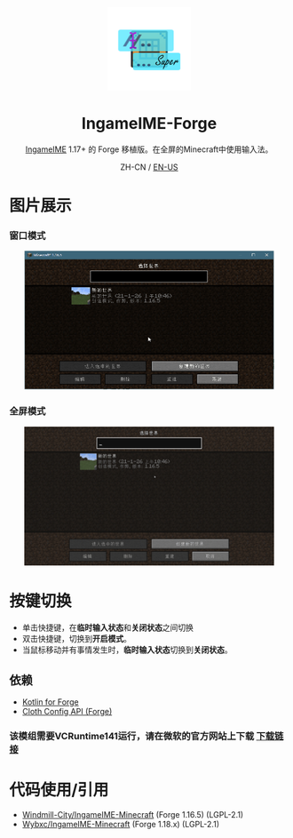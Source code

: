 <center><div align="center">

<img height="150" width="150" src="icon/400x400.png"/>

# IngameIME-Forge

[IngameIME](https://github.com/Windmill-City/IngameIME-Minecraft) 1.17+ 的 Forge 移植版。在全屏的Minecraft中使用输入法。

ZH-CN / [EN-US](README-EN.md)

</div></center>

# 图片展示

### 窗口模式

<div align="center">
<img height="250" width="450" src="old/docs/WindowInput.gif"/>
</div>

### 全屏模式

<div align="center">
<img height="250" width="450" src="old/docs/FullScreenInput.gif"/>
</div>

# 按键切换

- 单击快捷键，在**临时输入状态**和**关闭状态**之间切换
- 双击快捷键，切换到**开启模式**。
- 当鼠标移动并有事情发生时，**临时输入状态**切换到**关闭状态**。

## 依赖

- [Kotlin for Forge](https://www.curseforge.com/minecraft/mc-mods/kotlin-for-forge)
- [Cloth Config API (Forge)](https://www.curseforge.com/minecraft/mc-mods/cloth-config-forge)

### 该模组需要VCRuntime141运行，请在微软的官方网站上下载  [下载链接](https://learn.microsoft.com/zh-CN/cpp/windows/latest-supported-vc-redist)

# 代码使用/引用
- [Windmill-City/IngameIME-Minecraft](https://github.com/Windmill-City/IngameIME-Minecraft) (Forge 1.16.5) (LGPL-2.1)
- [Wybxc/IngameIME-Minecraft](https://github.com/Wybxc/IngameIME-Minecraft) (Forge 1.18.x) (LGPL-2.1)
